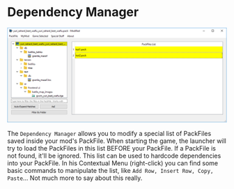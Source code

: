 # Dependency Manager

![Depending....](./../images/image14.png)

The `Dependency Manager` allows you to modify a special list of PackFiles saved inside your mod's PackFile. When starting the game, the launcher will try to load the PackFiles in this list BEFORE your PackFile. If a PackFile is not found, it'll be ignored. This list can be used to hardcode dependencies into your PackFile. In his Contextual Menu (right-click) you can find some basic commands to manipulate the list, like `Add Row, Insert Row, Copy, Paste`... Not much more to say about this really.